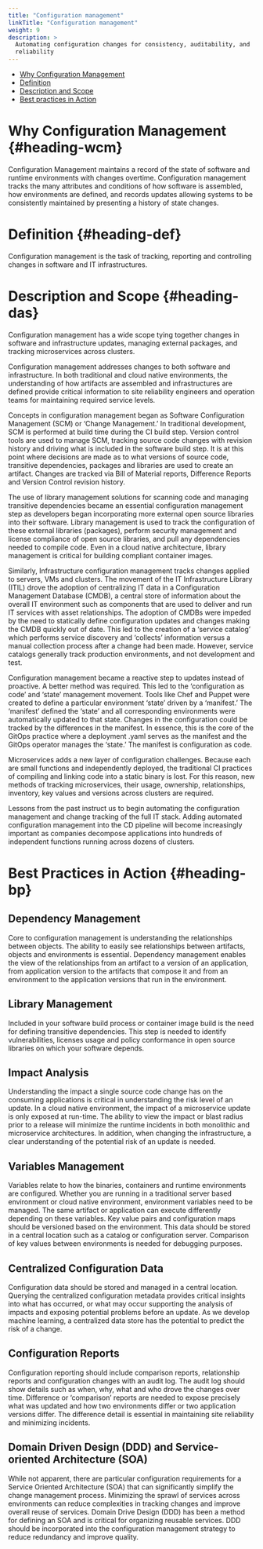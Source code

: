 ```yaml
---
title: "Configuration management"
linkTitle: "Configuration management"
weight: 9
description: >
  Automating configuration changes for consistency, auditability, and
  reliability
---
```



- [Why Configuration Management](#heading-wcm)
- [Definition](#heading-def)
- [Description and Scope](#heading-das)
- [Best practices in Action](#heading-bp)

# Why Configuration Management {#heading-wcm}
Configuration Management maintains a record of the state of software and runtime environments with changes overtime. Configuration management tracks the many attributes and conditions of how software is assembled, how environments are defined, and records updates allowing systems to be consistently maintained by presenting a history of state changes.  

# Definition {#heading-def}
Configuration management is the task of tracking, reporting and controlling changes in software and IT infrastructures.   

# Description and Scope {#heading-das}
Configuration management has a wide scope tying together changes in software and infrastructure updates, managing external packages, and tracking microservices across clusters. 

Configuration management addresses changes to both software and infrastructure. In both traditional and cloud native environments, the understanding of how artifacts are assembled and infrastructures are defined provide critical information to site reliability engineers and operation teams for maintaining required service levels. 

Concepts in configuration management began as Software Configuration Management (SCM) or ‘Change Management.’ In traditional development, SCM is performed at build time during the CI build step. Version control tools are used to manage SCM, tracking source code changes with revision history and driving what is included in the software build step. It is at this point where decisions are made as to what versions of source code, transitive dependencies, packages and libraries are used to create an artifact. Changes are tracked via Bill of Material reports, Difference Reports and Version Control revision history. 

The use of library management solutions for scanning code and managing transitive dependencies became an essential configuration management step as developers began incorporating more external open source libraries into their software. Library management is used to track the configuration of these external libraries (packages), perform security management and license compliance of open source libraries, and pull any dependencies needed to compile code. Even in a cloud native architecture, library management is critical for building compliant container images. 

Similarly, Infrastructure configuration management tracks changes applied to servers, VMs and clusters. The movement of the IT Infrastructure Library (ITIL) drove the adoption of centralizing IT data in a Configuration Management Database (CMDB), a central store of information about the overall IT environment such as components that are used to deliver and run IT services with asset relationships. The adoption of CMDBs were impeded by the need to statically define configuration updates and changes making the CMDB quickly out of date. This led to the creation of a ‘service catalog’ which performs service discovery and ‘collects’ information versus a manual collection process after a change had been made. However, service catalogs generally track production environments, and not development and test. 

Configuration management became a reactive step to updates instead of proactive. A better method was required. This led to the ‘configuration as code’ and ‘state’ management movement. Tools like Chef and Puppet were created to define a particular environment ‘state’ driven by a ‘manifest.’ The ‘manifest’ defined the ‘state’ and all corresponding environments were automatically updated to that state. Changes in the configuration could be tracked by the differences in the manifest. In essence, this is the core of the GitOps practice where a deployment .yaml serves as the manifest and the GitOps operator manages the ‘state.’ The manifest is configuration as code. 

Microservices adds a new layer of configuration challenges. Because each are small functions and independently deployed, the traditional CI practices of compiling and linking code into a static binary is lost. For this reason, new methods of tracking microservices, their usage, ownership, relationships, inventory, key values and versions across clusters are required. 

Lessons from the past instruct us to begin automating the configuration management and change tracking of the full IT stack. Adding automated configuration management into the CD pipeline will become increasingly important as companies decompose applications into hundreds of independent functions running across dozens of clusters. 

# Best Practices in Action {#heading-bp}
## Dependency Management
Core to configuration management is understanding the relationships between objects. The ability to easily see relationships between artifacts, objects and environments is essential. Dependency management enables the view of the relationships from an artifact to a version of an application, from application version to the artifacts that compose it and from an environment to the application versions that run in the environment. 
## Library Management
Included in your software build process or container image build is the need for defining transitive dependencies. This step is needed to identify vulnerabilities, licenses usage and policy conformance in open source libraries on which your software depends.  
## Impact Analysis
Understanding the impact a single source code change has on the consuming applications is critical in understanding the risk level of an update. In a cloud native environment, the impact of a microservice update is only exposed at run-time. The ability to view the impact or blast radius prior to a release will minimize the runtime incidents in both monolithic and microservice architectures. In addition, when changing the infrastructure, a clear understanding of the potential risk of an update is needed. 
## Variables Management
Variables relate to how the binaries, containers and runtime environments are configured. Whether you are running in a traditional server based environment or cloud native environment, environment variables need to be managed. The same artifact or application can execute differently depending on these variables. Key value pairs and configuration maps should be versioned based on the environment. This data should be stored in a central location such as a catalog or configuration server. Comparison of key values between environments is needed for debugging purposes. 
## Centralized Configuration Data
Configuration data should be stored and managed in a central location. Querying the centralized configuration metadata provides critical insights into what has occurred, or what may occur supporting the analysis of impacts and exposing potential problems before an update. As we develop machine learning, a centralized data store has the potential to predict the risk of a change.
## Configuration Reports
Configuration reporting should include comparison reports, relationship reports and configuration changes with an audit log. The audit log should show details such as when, why, what and who drove the changes over time. Difference or ‘comparison’ reports are needed to expose precisely what was updated and how two environments differ or two application versions differ. The difference detail is essential in maintaining site reliability and minimizing incidents. 
## Domain Driven Design (DDD) and Service-oriented Architecture (SOA)
While not apparent, there are particular configuration requirements for a Service Oriented Architecture (SOA) that can significantly simplify the change management process. Minimizing the sprawl of services across environments can reduce complexities in tracking changes and improve overall reuse of services. Domain Drive Design (DDD) has been a method for defining an SOA and is critical for organizing reusable services. DDD should be incorporated into the configuration management strategy to reduce redundancy and improve quality. 